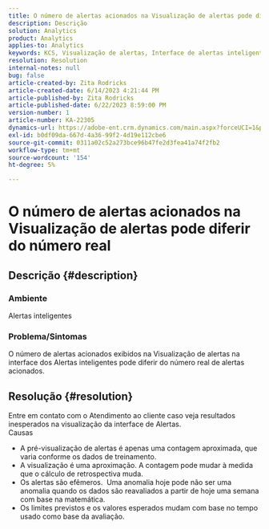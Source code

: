 ```yaml
---
title: O número de alertas acionados na Visualização de alertas pode diferir do número real
description: Descrição
solution: Analytics
product: Analytics
applies-to: Analytics
keywords: KCS, Visualização de alertas, Interface de alertas inteligentes, Adobe Analytics
resolution: Resolution
internal-notes: null
bug: false
article-created-by: Zita Rodricks
article-created-date: 6/14/2023 4:21:44 PM
article-published-by: Zita Rodricks
article-published-date: 6/22/2023 8:59:00 PM
version-number: 1
article-number: KA-22305
dynamics-url: https://adobe-ent.crm.dynamics.com/main.aspx?forceUCI=1&pagetype=entityrecord&etn=knowledgearticle&id=76121687-cf0a-ee11-8f6e-6045bd006239
exl-id: b0df09da-667d-4a36-99f2-4d19e112cbe6
source-git-commit: 0311a02c52a273bce96b47fe2d3fea41a74f2fb2
workflow-type: tm+mt
source-wordcount: '154'
ht-degree: 5%

---
```


# O número de alertas acionados na Visualização de alertas pode diferir do número real

## Descrição {#description}


### Ambiente

Alertas inteligentes



### <b>Problema/Sintomas</b>

O número de alertas acionados exibidos na Visualização de alertas na interface dos Alertas inteligentes pode diferir do número real de alertas acionados.






## Resolução {#resolution}


Entre em contato com o Atendimento ao cliente caso veja resultados inesperados na visualização da interface de Alertas.
<br>Causas<br>
- A pré-visualização de alertas é apenas uma contagem aproximada, que varia conforme os dados de treinamento.
- A visualização é uma aproximação. A contagem pode mudar à medida que o cálculo de retrospectiva muda.
- Os alertas são efêmeros.  Uma anomalia hoje pode não ser uma anomalia quando os dados são reavaliados a partir de hoje uma semana com base na matemática.
- Os limites previstos e os valores esperados mudam com base no tempo usado como base da avaliação.
